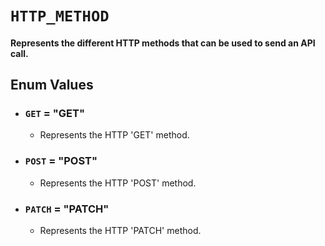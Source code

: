# `HTTP_METHOD`

#### Represents the different HTTP methods that can be used to send an API call.

## Enum Values

- ### `GET` = "GET"
  - Represents the HTTP 'GET' method.
- ### `POST` = "POST"
  - Represents the HTTP 'POST' method.
- ### `PATCH` = "PATCH"
  - Represents the HTTP 'PATCH' method.